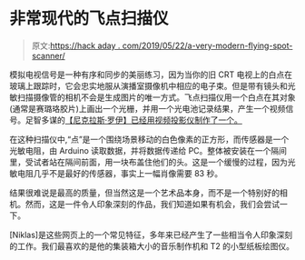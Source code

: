 # 非常现代的飞点扫描仪

> 原文:[https://hack aday . com/2019/05/22/a-very-modern-flying-spot-scanner/](https://hackaday.com/2019/05/22/a-very-modern-flying-spot-scanner/)

模拟电视信号是一种有序和同步的美丽练习，因为当你的旧 CRT 电视上的白点在玻璃上跟踪时，它会忠实地服从演播室摄像机中相应的电子束。但是带有镜头和光敏扫描摄像管的相机不会是生成图片的唯一方式。飞点扫描仪用一个白点在其对象(通常是赛璐珞胶片)上画出一个光栅，并用一个光电池记录结果，产生一个视频信号。足智多谋的[【尼克拉斯·罗伊】已经用视频投影仪制作了一个。](https://niklasroy.com/fppc/)

在这种扫描仪中,“点”是一个围绕场景移动的白色像素的正方形，而传感器是一个光敏电阻，由 Arduino 读取数据，并将数据传递给 PC。整体被安装在一个隔间里，受试者站在隔间前面，用一块布盖住他们的头。这是一个缓慢的过程，因为光敏电阻几乎不是最好的传感器，事实上一幅肖像需要 83 秒。

结果很难说是最高的质量，但当然这是一个艺术品本身，而不是一个特别好的相机。然而，这是一件令人印象深刻的作品，我们知道如果有机会，我们会尝试一下。

[Niklas]是这些网页上的一个常见特征，多年来已经产生了一些相当令人印象深刻的工作。我们最喜欢的是他的集装箱大小的音乐制作机和 T2 的小型纸板绘图仪。